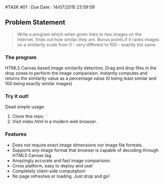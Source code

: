 #TASK #01 : Due Date : 14/07/2015 23:59:59

## Problem Statement

> Write a program which when given links to two images on the Internet, finds out how similar they are. Bonus points if it ranks images on a similarity scale from 0 - very different to 100 - exactly the same.

### The program

HTML5 Canvas based image similarity detection. Drag and drop files in the drop zones to perform the image comparision. Instantly computes and returns the similarity value as a percentage value (0 being least similar and 100 being exactly similar images)

### Try it out!

Dead simple usage:

1. Clone this repo.
2. Visit index.html in a modern web browser.
  
### Features

* Does not require exact image dimensions nor image file formats.
* Supports *any* image format that browser is capable of decoding through HTML5 Canvas tag.
* Amazingly accurate and fast image comparision.
* Cross platform, easy to deploy and use!
* Completely client-side computation!
* No page refreshes or loading. Just drop and go!
